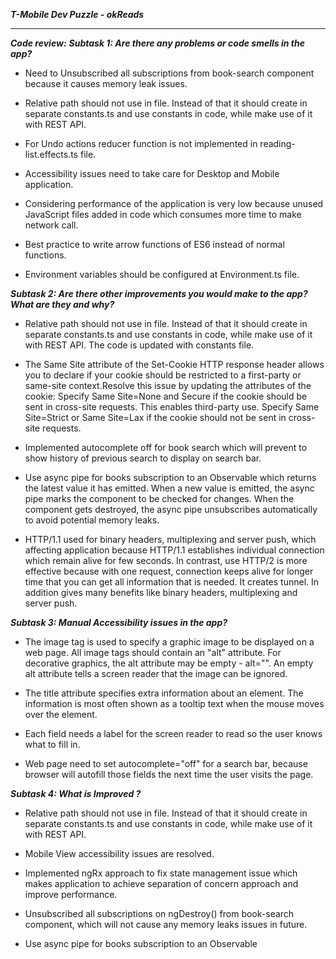 ***T-Mobile Dev Puzzle - okReads***

---

***Code review:***
***Subtask 1: Are there any problems or code smells in the app?***

* Need to Unsubscribed all subscriptions from book-search component because it causes memory leak issues.

* Relative path should not use in file. Instead of that it should create in separate constants.ts and use constants in code, while make use of it with REST API.

* For Undo actions reducer function is not implemented in reading-list.effects.ts file.

* Accessibility issues need to take care for Desktop and Mobile application.

* Considering performance of the application is very low because unused JavaScript files added in code which consumes more time to make network call.

* Best practice to write arrow functions of ES6 instead of normal functions.

* Environment variables should be configured at Environment.ts file.

***Subtask 2: Are there other improvements you would make to the app? What are they and why?***

* Relative path should not use in file. Instead of that it should create in separate constants.ts and use constants in code, while make use of it with REST API. The code is updated with constants file.

* The Same Site attribute of the Set-Cookie HTTP response header allows you to declare if your cookie should be restricted to a first-party or same-site context.Resolve this issue by updating the attributes of the cookie: Specify Same Site=None and Secure if the cookie should be sent in cross-site requests. This enables third-party use. Specify Same Site=Strict or Same Site=Lax if the cookie should not be sent in cross-site requests.

* Implemented autocomplete off for book search which will prevent to show history of previous search to display on search bar.

* Use async pipe for books subscription to an Observable which returns the latest value it has emitted. When a new value is emitted, the async pipe marks the component to be checked for changes. When the component gets destroyed, the async pipe unsubscribes automatically to avoid potential memory leaks.

* HTTP/1.1 used for binary headers, multiplexing and server push, which affecting application because HTTP/1.1 establishes individual connection which remain alive for few seconds. In contrast, use HTTP/2 is more effective because with one request, connection keeps alive for longer time that you can get all information that is needed. It creates tunnel. In addition gives many benefits like binary headers, multiplexing and server push.

***Subtask 3: Manual Accessibility issues in the app?***

* The image tag is used to specify a graphic image to be displayed on a web page. All image tags should contain an "alt" attribute. For decorative graphics, the alt attribute may be empty - alt="". An empty alt attribute tells a screen reader that the image can be ignored.

* The title attribute specifies extra information about an element. The information is most often shown as a tooltip text when the mouse moves over the element.

* Each field needs a label for the screen reader to read so the user knows what to fill in.

* Web page need to set autocomplete="off" for a search bar, because browser will autofill those fields the next time the user visits the page.

***Subtask 4: What is Improved ?***

* Relative path should not use in file. Instead of that it should create in separate constants.ts and use constants in code, while make use of it with REST API.

* Mobile View accessibility issues are resolved.

* Implemented ngRx approach to fix state management issue which makes application to achieve separation of concern approach and improve performance.

* Unsubscribed all subscriptions on ngDestroy() from book-search component, which will not cause any memory leaks issues in future.

* Use async pipe for books subscription to an Observable
